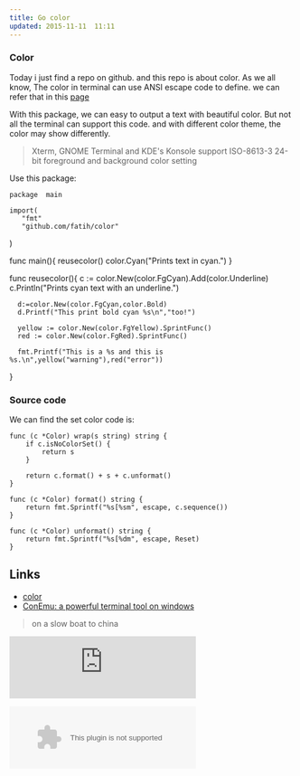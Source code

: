 ```yaml
---
title: Go color
updated: 2015-11-11  11:11
---
```


### Color

Today i just find a repo on github. and this repo is about color. As we all know, The color in terminal can use ANSI escape code to define. we can refer that in this [page](https://en.wikipedia.org/wiki/ANSI_escape_code#Colors)

With this package, we can easy to output a text with beautiful color. But not all the terminal can support this code. and with different color theme, the color may show differently. 

> Xterm, GNOME Terminal and KDE's Konsole support ISO-8613-3 24-bit foreground and background color setting

Use this package:

 	package  main
  	
	import(
       "fmt"
       "github.com/fatih/color"
   )
  
  
   func main(){
       reusecolor()
       color.Cyan("Prints text in cyan.")
   }
 
   func reusecolor(){
      c := color.New(color.FgCyan).Add(color.Underline)
      c.Println("Prints cyan text with an underline.")
 
      d:=color.New(color.FgCyan,color.Bold)
      d.Printf("This print bold cyan %s\n","too!")
 
      yellow := color.New(color.FgYellow).SprintFunc()
      red := color.New(color.FgRed).SprintFunc()
 
      fmt.Printf("This is a %s and this is %s.\n",yellow("warning"),red("error"))
   }


### Source code

We can find the set color code is:

	func (c *Color) wrap(s string) string {
		if c.isNoColorSet() {
			return s
		}

		return c.format() + s + c.unformat()
	}

	func (c *Color) format() string {
		return fmt.Sprintf("%s[%sm", escape, c.sequence())
	}

	func (c *Color) unformat() string {
		return fmt.Sprintf("%s[%dm", escape, Reset)
	}



## Links

+ [color](https://github.com/fatih/color)
+ [ConEmu: a powerful terminal tool on windows](https://github.com/Maximus5/ConEmu)


> on a slow boat to china 

<iframe frameborder="no" border="0" marginwidth="0" marginheight="0" width=330 height=110 src="http://music.163.com/outchain/player?type=0&id=125909811&auto=1&height=90"></iframe>

<embed src="http://music.163.com/style/swf/widget.swf?sid=125909811&type=0&auto=1&width=310&height=90" width="330" height="110"  allowNetworking="all"></embed>

